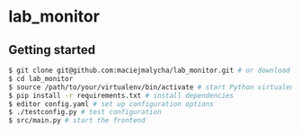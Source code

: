 lab_monitor
===========

Getting started
---------------

```bash
$ git clone git@github.com:maciejmalycha/lab_monitor.git # or download some other way
$ cd lab_monitor
$ source /path/to/your/virtualenv/bin/activate # start Python virtualenv
$ pip install -r requirements.txt # install dependencies
$ editor config.yaml # set up configuration options
$ ./testconfig.py # test configuration
$ src/main.py # start the frontend
```
